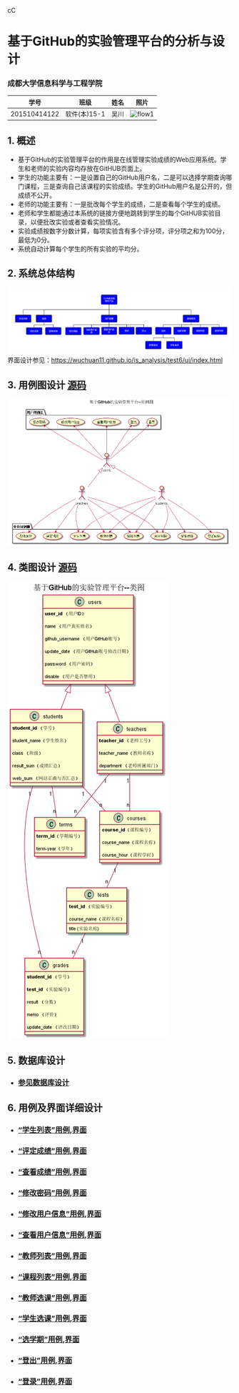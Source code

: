 cC﻿<!-- markdownlint-disable MD033-->
<!-- 禁止MD033类型的警告 https://www.npmjs.com/package/markdownlint -->

# 基于GitHub的实验管理平台的分析与设计

### 成都大学信息科学与工程学院

|学号|班级|姓名|照片|
|:-------:|:-------------: | :----------:|:---:|
|201510414122|软件(本)15-1|吴川|![flow1](../myself.jpg)|

## 1. 概述
- 基于GitHub的实验管理平台的作用是在线管理实验成绩的Web应用系统。学生和老师的实验内容均存放在GitHUB页面上。
- 学生的功能主要有：一是设置自己的GitHub用户名，二是可以选择学期查询哪门课程，三是查询自己该课程的实验成绩。学生的GitHub用户名是公开的，但成绩不公开。
- 老师的功能主要有：一是批改每个学生的成绩，二是查看每个学生的成绩。
- 老师和学生都能通过本系统的链接方便地跳转到学生的每个GitHUB实验目录，以便批改实验或者查看实验情况。
- 实验成绩按数字分数计算，每项实验含有多个评分项，评分项之和为100分，最低为0分。
- 系统自动计算每个学生的所有实验的平均分。
    
## 2. 系统总体结构
![](系统总体结构.png)
界面设计参见：https://wuchuan11.github.io/is_analysis/test6/ui/index.html
    
## 3. 用例图设计 [源码](src/UseCase.puml)
![](UseCase.png)

## 4. 类图设计 [源码](src/Class.puml)
![](./Class.png)

## 5. 数据库设计
- ### [参见数据库设计](./数据库设计.md)


    

## 6. 用例及界面详细设计
- ### [“学生列表”用例](./用例/学生列表.md),[界面](https://wuchuan11.github.io/is_analysis/test6/ui/index.html)
- ### [“评定成绩”用例](./用例/评定成绩.md),[界面](https://wuchuan11.github.io/is_analysis/test6/ui/评定成绩.html)
- ### [“查看成绩”用例](./用例/查看成绩.md),[界面](https://wuchuan11.github.io/is_analysis/test6/ui/查看成绩.html)
- ### [“修改密码”用例](./用例/修改密码.md),[界面](https://wuchuan11.github.io/is_analysis/test6/ui/顶部菜单.html)
- ### [“修改用户信息”用例](./用例/修改用户信息.md),[界面](https://wuchuan11.github.io/is_analysis/test6/ui/顶部菜单.html)
- ### [“查看用户信息”用例](./用例/查看用户信息.md),[界面](https://wuchuan11.github.io/is_analysis/test6/ui/顶部菜单.html)
- ### [“教师列表”用例](./用例/教师列表.md),[界面](https://wuchuan11.github.io/is_analysis/test6/ui/学生选课.html)
- ### [“课程列表”用例](./用例/课程列表.md),[界面](https://wuchuan11.github.io/is_analysis/test6/ui/老师选课.html)
- ### [“教师选课”用例](./用例/老师选课.md),[界面](https://wuchuan11.github.io/is_analysis/test6/ui/老师选课.html)
- ### [“学生选课”用例](./用例/学生选课.md),[界面](https://wuchuan11.github.io/is_analysis/test6/ui/学生选课.html)
- ### [“选学期”用例](./用例/选学期.md),[界面](https://wuchuan11.github.io/is_analysis/test6/ui/选学期.html)
- ### [“登出”用例](./用例/登出.md),[界面](https://wuchuan11.github.io/is_analysis/test6/ui/顶部菜单.html)
- ### [“登录”用例](./用例/登录.md),[界面](https://wuchuan11.github.io/is_analysis/test6/ui/登录.html)
    
